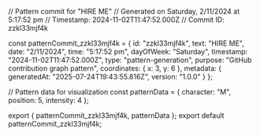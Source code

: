 // Pattern commit for "HIRE ME"
// Generated on Saturday, 2/11/2024 at 5:17:52 pm
// Timestamp: 2024-11-02T11:47:52.000Z
// Commit ID: zzkl33mjf4k

const patternCommit_zzkl33mjf4k = {
  id: "zzkl33mjf4k",
  text: "HIRE ME",
  date: "2/11/2024",
  time: "5:17:52 pm",
  dayOfWeek: "Saturday",
  timestamp: "2024-11-02T11:47:52.000Z",
  type: "pattern-generation",
  purpose: "GitHub contribution graph pattern",
  coordinates: {
    x: 3,
    y: 6
  },
  metadata: {
    generatedAt: "2025-07-24T19:43:55.816Z",
    version: "1.0.0"
  }
};

// Pattern data for visualization
const patternData = {
  character: "M",
  position: 5,
  intensity: 4
};

export { patternCommit_zzkl33mjf4k, patternData };
export default patternCommit_zzkl33mjf4k;
